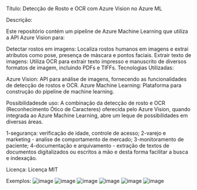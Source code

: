  Título: Detecção de Rosto e OCR com Azure Vision no Azure ML

Descrição:

Este repositório contém um pipeline de Azure Machine Learning que utiliza a API Azure Vision para:

Detectar rostos em imagens: Localiza rostos humanos em imagens e extrai atributos como pose, presença de máscara e pontos faciais.
Extrair texto de imagens: Utiliza OCR para extrair texto impresso e manuscrito de diversos formatos de imagem, incluindo PDFs e TIFFs.
Tecnologias Utilizadas:

Azure Vision: API para análise de imagens, fornecendo as funcionalidades de detecção de rostos e OCR.
Azure Machine Learning: Plataforma para construção do pipeline de machine learning.

Possibilidadesde uso:
A combinação da detecção de rosto e OCR (Reconhecimento Ótico de Caracteres) oferecida pelo Azure Vision, quando integrada ao Azure Machine Learning,
abre um leque de possibilidades em diversas áreas.

1-segurança: verificação de idade, controle de acesso;
2-varejo e marketing - analise de comportamento de mercado;
3-monitoramento de paciente;
4-documentação e arquivamento - extração de textos de documentos digitalizados ou escritos a mão e desta forma facilitar a busca e indexação.

Licença:
Licença MIT

Exemplos:
![image](https://github.com/user-attachments/assets/38498c33-4ec8-4323-b114-de597d6023d8)
![image](https://github.com/user-attachments/assets/edb4a2fe-009f-449a-a4b8-a6d6de13042e)
![image](https://github.com/user-attachments/assets/c39207cc-bd69-4e82-91f2-312ef82cb8b6)
![image](https://github.com/user-attachments/assets/3542404b-39e8-49b9-bbec-843e29fcf9af)
![image](https://github.com/user-attachments/assets/d53a0a59-6dfd-4f90-a7dd-ed694e263e39)
![image](https://github.com/user-attachments/assets/55ae1c10-40be-4afa-86b6-f0796fd47a0c)


